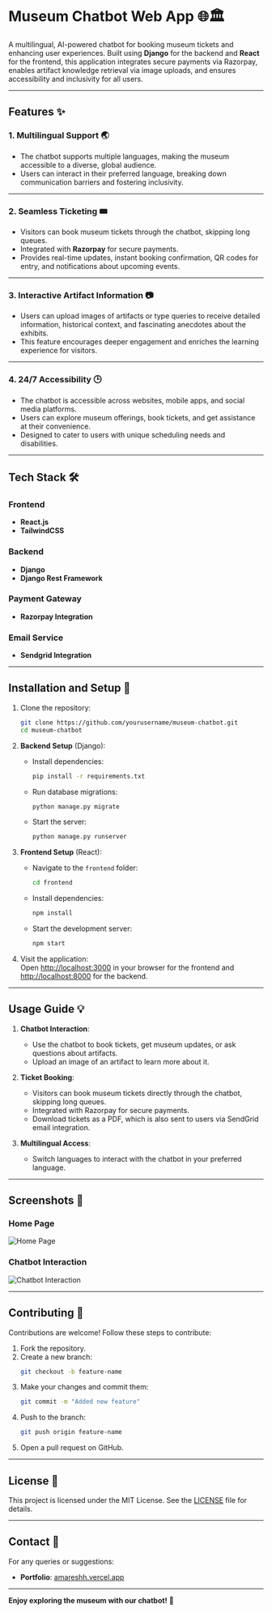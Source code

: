 
# Museum Chatbot Web App 🌐🏛️  

A multilingual, AI-powered chatbot for booking museum tickets and enhancing user experiences. Built using **Django** for the backend and **React** for the frontend, this application integrates secure payments via Razorpay, enables artifact knowledge retrieval via image uploads, and ensures accessibility and inclusivity for all users.  

---

## Features ✨  

### 1. **Multilingual Support** 🌏  
- The chatbot supports multiple languages, making the museum accessible to a diverse, global audience.  
- Users can interact in their preferred language, breaking down communication barriers and fostering inclusivity.  

---

### 2. **Seamless Ticketing** 🎟️  
- Visitors can book museum tickets through the chatbot, skipping long queues.  
- Integrated with **Razorpay** for secure payments.  
- Provides real-time updates, instant booking confirmation, QR codes for entry, and notifications about upcoming events.  

---

### 3. **Interactive Artifact Information** 📷  
- Users can upload images of artifacts or type queries to receive detailed information, historical context, and fascinating anecdotes about the exhibits.  
- This feature encourages deeper engagement and enriches the learning experience for visitors.  

---

### 4. **24/7 Accessibility** 🕒  
- The chatbot is accessible across websites, mobile apps, and social media platforms.  
- Users can explore museum offerings, book tickets, and get assistance at their convenience.  
- Designed to cater to users with unique scheduling needs and disabilities.  

---

## Tech Stack 🛠️  

### Frontend  
- **React.js**  
- **TailwindCSS**  

### Backend  
- **Django**  
- **Django Rest Framework**  


### Payment Gateway  
- **Razorpay Integration**  

### Email Service
- **Sendgrid Integration**
---

## Installation and Setup 🚀  

1. Clone the repository:  
   ```bash
   git clone https://github.com/yourusername/museum-chatbot.git
   cd museum-chatbot
   ```  

2. **Backend Setup** (Django):  
   - Install dependencies:  
     ```bash
     pip install -r requirements.txt
     ```  
   - Run database migrations:  
     ```bash
     python manage.py migrate
     ```  
   - Start the server:  
     ```bash
     python manage.py runserver
     ```  

3. **Frontend Setup** (React):  
   - Navigate to the `frontend` folder:  
     ```bash
     cd frontend
     ```  
   - Install dependencies:  
     ```bash
     npm install
     ```  
   - Start the development server:  
     ```bash
     npm start
     ```  

4. Visit the application:  
   Open [http://localhost:3000](http://localhost:3000) in your browser for the frontend and [http://localhost:8000](http://localhost:8000) for the backend.  

---

## Usage Guide 💡  

1. **Chatbot Interaction**:  
   - Use the chatbot to book tickets, get museum updates, or ask questions about artifacts.  
   - Upload an image of an artifact to learn more about it.  

2. **Ticket Booking**:  
   - Visitors can book museum tickets directly through the chatbot, skipping long queues.
   - Integrated with Razorpay for secure payments.
   - Download tickets as a PDF, which is also sent to users via SendGrid email integration.


3. **Multilingual Access**:  
   - Switch languages to interact with the chatbot in your preferred language.  

---

## Screenshots 📸  
### Home Page  
![Home Page](./assets/home.png)  

### Chatbot Interaction  
![Chatbot Interaction](./assets/chatbot.png)  

---

## Contributing 🤝  
Contributions are welcome! Follow these steps to contribute:  

1. Fork the repository.  
2. Create a new branch:  
   ```bash
   git checkout -b feature-name
   ```  
3. Make your changes and commit them:  
   ```bash
   git commit -m "Added new feature"
   ```  
4. Push to the branch:  
   ```bash
   git push origin feature-name
   ```  
5. Open a pull request on GitHub.  

---

## License 📄  
This project is licensed under the MIT License. See the [LICENSE](LICENSE) file for details.  

---

## Contact 📧  
For any queries or suggestions:  
- **Portfolio**: [amareshh.vercel.app](https://amareshh.vercel.app/)  

---

**Enjoy exploring the museum with our chatbot!** 🎉
